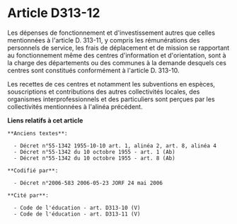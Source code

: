 # Article D313-12

Les dépenses de fonctionnement et d'investissement autres que celles mentionnées à l'article D. 313-11, y compris les
rémunérations des personnels de service, les frais de déplacement et de mission se rapportant au fonctionnement même des
centres d'information et d'orientation, sont à la charge des départements ou des communes à la demande desquels ces centres
sont constitués conformément à l'article D. 313-10. 

Les recettes de ces centres et notamment les subventions en espèces, souscriptions et contributions des autres collectivités
locales, des organismes interprofessionnels et des particuliers sont perçues par les collectivités mentionnées à l'alinéa
précédent.

**Liens relatifs à cet article**

	**Anciens textes**:

	  - Décret n°55-1342 1955-10-10 art. 1, alinéa 2, art. 8, alinéa 4
	  - Décret n°55-1342 du 10 octobre 1955 - art. 1 (Ab)
	  - Décret n°55-1342 du 10 octobre 1955 - art. 8 (Ab)

	**Codifié par**:

	  - Décret n°2006-583 2006-05-23 JORF 24 mai 2006

	**Cité par**:

	  - Code de l'éducation - art. D313-10 (V)
	  - Code de l'éducation - art. D313-11 (V)

